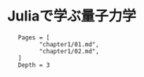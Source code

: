 
# Juliaで学ぶ量子力学

 ```@contents
    Pages = [
          "chapter1/01.md",
          "chapter1/02.md",
    ]
    Depth = 3
```